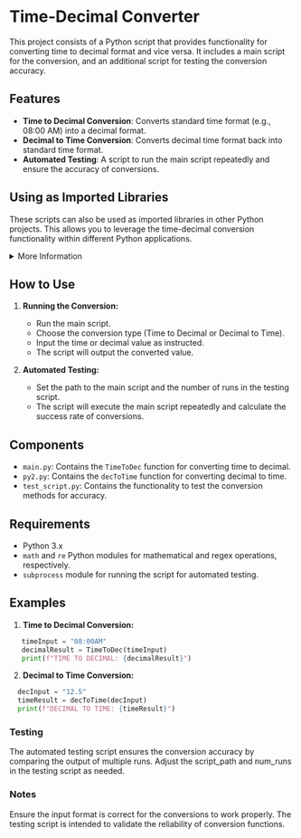 # Time-Decimal Converter

This project consists of a Python script that provides functionality for converting time to decimal format and vice versa. It includes a main script for the conversion, and an additional script for testing the conversion accuracy.

## Features

- **Time to Decimal Conversion**: Converts standard time format (e.g., 08:00 AM) into a decimal format.
- **Decimal to Time Conversion**: Converts decimal time format back into standard time format.
- **Automated Testing**: A script to run the main script repeatedly and ensure the accuracy of conversions.

## Using as Imported Libraries

These scripts can also be used as imported libraries in other Python projects. This allows you to leverage the time-decimal conversion functionality within different Python applications.
<details>
<summary>More Information</summary>
<br>


### Importing the Libraries

1. **Import `TimeToDec` from `main.py`:**
   This function converts standard time format to decimal format.
   ```python
   from main import TimeToDec
   from py2 import decToTime

Using TimeToDec Function:

```python
timeInput = "09:30AM"
decimalResult = TimeToDec(timeInput)
print(f"Converted Decimal Time: {decimalResult}")
```
Using decToTime Function:

```python
decInput = "15.5"
timeResult = decToTime(decInput)
print(f"Converted Standard Time: {timeResult}")
```
You can integrate these functions in a scheduling application to convert event times into decimal format for easier calculation of durations, or in any application where time format conversion is needed.

Ensure that the scripts are in your Python project's path or properly installed as packages if you have packaged them.
The functions expect specific input formats (standard time format for TimeToDec and decimal format for decToTime), so validate inputs accordingly in your application.
</details>

## How to Use

1. **Running the Conversion:**
   - Run the main script.
   - Choose the conversion type (Time to Decimal or Decimal to Time).
   - Input the time or decimal value as instructed.
   - The script will output the converted value.

2. **Automated Testing:**
   - Set the path to the main script and the number of runs in the testing script.
   - The script will execute the main script repeatedly and calculate the success rate of conversions.

## Components

- `main.py`: Contains the `TimeToDec` function for converting time to decimal.
- `py2.py`: Contains the `decToTime` function for converting decimal to time.
- `test_script.py`: Contains the functionality to test the conversion methods for accuracy.

## Requirements

- Python 3.x
- `math` and `re` Python modules for mathematical and regex operations, respectively.
- `subprocess` module for running the script for automated testing.

## Examples

1. **Time to Decimal Conversion:**
```python
   timeInput = "08:00AM"
   decimalResult = TimeToDec(timeInput)
   print(f"TIME TO DECIMAL: {decimalResult}")
``` 
2. **Decimal to Time Conversion:**
```python
  decInput = "12.5"
  timeResult = decToTime(decInput)
  print(f"DECIMAL TO TIME: {timeResult}")
```
### Testing
The automated testing script ensures the conversion accuracy by comparing the output of multiple runs.
Adjust the script_path and num_runs in the testing script as needed.

### Notes
Ensure the input format is correct for the conversions to work properly.
The testing script is intended to validate the reliability of conversion functions.


